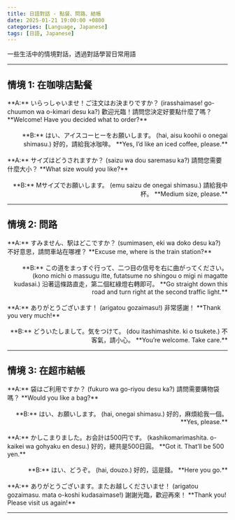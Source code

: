 ```yaml
---
title: 日語對話 - 點餐、問路、結帳
date: 2025-01-21 19:00:00 +0800
categories: [Language, Japanese]
tags: [日語, Japanese] 
---
```


一些生活中的情境對話，透過對話學習日常用語

---

## 情境 1: 在咖啡店點餐

<div style="text-align: left">  
**A:** いらっしゃいませ！ご注文はお決まりですか？  
(irasshaimase! go-chuumon wa o-kimari desu ka?)  
歡迎光臨！請問您決定好要點什麼了嗎？  
**Welcome! Have you decided what to order?**  
</div>  

<br>  

<div style="text-align: right">  
**B:** はい、アイスコーヒーをお願いします。  
(hai, aisu koohii o onegai shimasu.)  
好的，請給我冰咖啡。  
**Yes, I’d like an iced coffee, please.**  
</div>  

<br>  

<div style="text-align: left">  
**A:** サイズはどうされますか？  
(saizu wa dou saremasu ka?)  
請問您需要什麼大小？  
**What size would you like?**  
</div>  

<br>  

<div style="text-align: right">  
**B:** Mサイズでお願いします。  
(emu saizu de onegai shimasu.)  
請給我中杯。  
**Medium size, please.**  
</div>  

---

## 情境 2: 問路

<div style="text-align: left">  
**A:** すみません、駅はどこですか？  
(sumimasen, eki wa doko desu ka?)  
不好意思，請問車站在哪裡？  
**Excuse me, where is the train station?**  
</div>  

<br>  

<div style="text-align: right">  
**B:** この道をまっすぐ行って、二つ目の信号を右に曲がってください。  
(kono michi o massugu itte, futatsume no shingou o migi ni magatte kudasai.)  
沿著這條路直走，第二個紅綠燈右轉即可。  
**Go straight down this road and turn right at the second traffic light.**  
</div>  

<br>  

<div style="text-align: left">  
**A:** ありがとうございます！  
(arigatou gozaimasu!)  
非常感謝！  
**Thank you very much!**  
</div>  

<br>  

<div style="text-align: right">  
**B:** どういたしまして。気をつけて。  
(dou itashimashite. ki o tsukete.)  
不客氣，請小心。  
**You’re welcome. Take care.**  
</div>  

---

## 情境 3: 在超市結帳

<div style="text-align: left">  
**A:** 袋はご利用ですか？  
(fukuro wa go-riyou desu ka?)  
請問需要購物袋嗎？  
**Would you like a bag?**  
</div>  

<br>  

<div style="text-align: right">  
**B:** はい、お願いします。  
(hai, onegai shimasu.)  
好的，麻煩給我一個。  
**Yes, please.**  
</div>  

<br>  

<div style="text-align: left">  
**A:** かしこまりました。お会計は500円です。  
(kashikomarimashita. o-kaikei wa gohyaku en desu.)  
好的，總共是500日圓。  
**Got it. That’ll be 500 yen.**  
</div>  

<br>  

<div style="text-align: right">  
**B:** はい、どうぞ。  
(hai, douzo.)  
好的，這是錢。  
**Here you go.**  
</div>  

<br>  

<div style="text-align: left">  
**A:** ありがとうございます。またお越しくださいませ！  
(arigatou gozaimasu. mata o-koshi kudasaimase!)  
謝謝光臨，歡迎再來！  
**Thank you! Please visit us again!**  
</div>  

---

